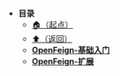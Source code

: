 * **目录**
  * [🏠（起点）](/study/README)
  * [⬆️（返回）](/study/Java/04-SpringCloud/README)
  * [**OpenFeign-基础入门**](/study/Java/04-SpringCloud/Feign/OpenFeign-基础入门)
  * [**OpenFeign-扩展**](/study/Java/04-SpringCloud/Feign/OpenFeign-扩展)